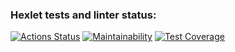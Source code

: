 ### Hexlet tests and linter status:
[![Actions Status](https://github.com/arlenasanov/java-project-78/actions/workflows/hexlet-check.yml/badge.svg)](https://github.com/arlenasanov/java-project-78/actions)
[![Maintainability](https://api.codeclimate.com/v1/badges/64ba7ee77dd6f3e18588/maintainability)](https://codeclimate.com/github/arlenasanov/java-project-78/maintainability)
[![Test Coverage](https://api.codeclimate.com/v1/badges/64ba7ee77dd6f3e18588/test_coverage)](https://codeclimate.com/github/arlenasanov/java-project-78/test_coverage)
